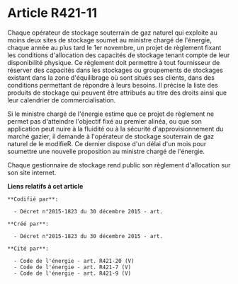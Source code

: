 # Article R421-11

Chaque opérateur de stockage souterrain de gaz naturel qui exploite au moins deux sites de stockage soumet au ministre chargé
de l'énergie, chaque année au plus tard le 1er novembre, un projet de règlement fixant les conditions d'allocation des
capacités de stockage tenant compte de leur disponibilité physique. Ce règlement doit permettre à tout fournisseur de
réserver des capacités dans les stockages ou groupements de stockages existant dans la zone d'équilibrage où sont situés ses
clients, dans des conditions permettant de répondre à leurs besoins. Il précise la liste des produits de stockage qui peuvent
être attribués au titre des droits ainsi que leur calendrier de commercialisation.

Si le ministre chargé de l'énergie estime que ce projet de règlement ne permet pas d'atteindre l'objectif fixé au premier
alinéa, ou que son application peut nuire à la fluidité ou à la sécurité d'approvisionnement du marché gazier, il demande à
l'opérateur de stockage souterrain de gaz naturel de le modifieR. Ce dernier dispose d'un délai d'un mois pour soumettre une
nouvelle proposition au ministre chargé de l'énergie.

Chaque gestionnaire de stockage rend public son règlement d'allocation sur son site internet.

**Liens relatifs à cet article**

	**Codifié par**:

	  - Décret n°2015-1823 du 30 décembre 2015 - art.

	**Créé par**:

	  - Décret n°2015-1823 du 30 décembre 2015 - art.

	**Cité par**:

	  - Code de l'énergie - art. R421-20 (V)
	  - Code de l'énergie - art. R421-7 (V)
	  - Code de l'énergie - art. R421-9 (V)
